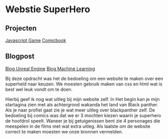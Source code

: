 # Webstie SuperHero 

## Projecten
[Javascript Game](javascriptgame.md)
[Comicbook](comicbook.md)


## Blogpost 
[Blog Unreal Engine](blogunrealengine.md)
[Blog Machine Learning](blogmachinelearning.md)

<p>
Bij deze opdracht was het de bedoeling om een website te maken over een superheld naar keuzen. We moesten gebruik maken van css en html wat is best wel leuk vondt om te doen.

Hierbij geef ik nog wat uitleg bij mijn website zelf. In Het begin kan je mijn startagina zien met als achtergrond wakanda het land van Black panther. Als je naar profiel gaat zie je wat meer uitleg over blackpanther zelf. De bedoeling bij comics was dat we er 3 mochten kiezen waarin je superhero de hoofdrol speelt. Waneer je bij getuigenissen bent zie 4 personages die meespelen in de films met wat extra uitleg. Als laatste om de website correct te maken moesten we onze bronnen vermelden.
</p>